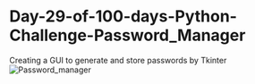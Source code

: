 # Day-29-of-100-days-Python-Challenge-Password_Manager
Creating a GUI to generate and store passwords by Tkinter
![Password_manager](https://github.com/user-attachments/assets/ae0f6f37-7048-4b5f-99cf-5b535182750d)
